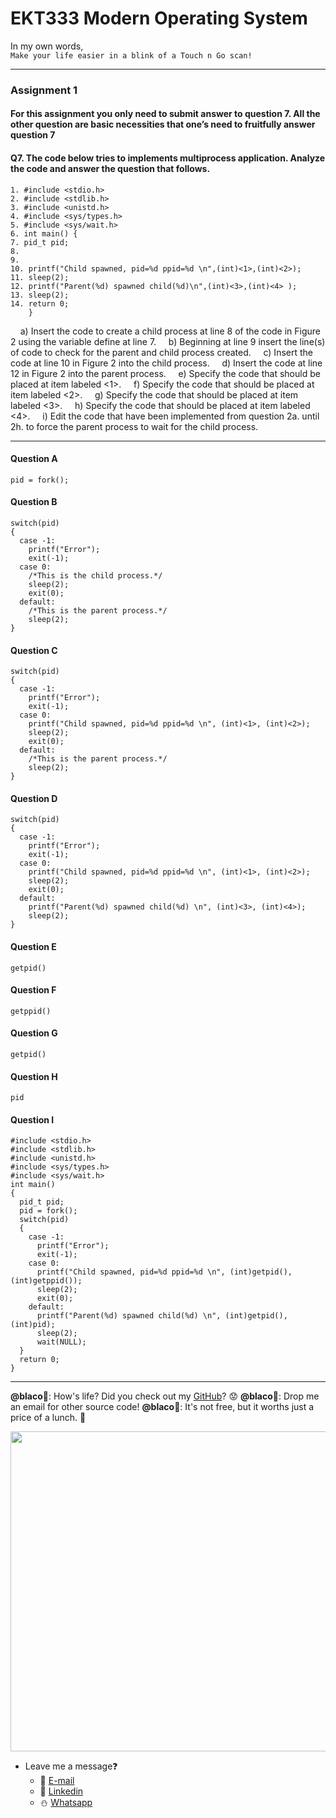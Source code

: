 # EKT333 Modern Operating System

In my own words,\
`Make your life easier in a blink of a Touch n Go scan!`

---
### Assignment 1
#### For this assignment you only need to submit answer to question 7. All the other question are basic necessities that one’s need to fruitfully answer question 7

#### Q7. The code below tries to implements multiprocess application. Analyze the code and answer the question that follows.

```
1. #include <stdio.h>
2. #include <stdlib.h>
3. #include <unistd.h>
4. #include <sys/types.h>
5. #include <sys/wait.h>
6. int main() {
7. pid_t pid;
8.
9.
10. printf("Child spawned, pid=%d ppid=%d \n",(int)<1>,(int)<2>);
11. sleep(2);
12. printf("Parent(%d) spawned child(%d)\n",(int)<3>,(int)<4> );
13. sleep(2);
14. return 0;
    }
```

&nbsp;&nbsp;&nbsp;&nbsp;a) Insert the code to create a child process at line 8 of the code in Figure 2 using the variable define at line 7.
&nbsp;&nbsp;&nbsp;&nbsp;b) Beginning at line 9 insert the line(s) of code to check for the parent and child process created.
&nbsp;&nbsp;&nbsp;&nbsp;c) Insert the code at line 10 in Figure 2 into the child process.
&nbsp;&nbsp;&nbsp;&nbsp;d) Insert the code at line 12 in Figure 2 into the parent process.
&nbsp;&nbsp;&nbsp;&nbsp;e) Specify the code that should be placed at item labeled <1>.
&nbsp;&nbsp;&nbsp;&nbsp;f) Specify the code that should be placed at item labeled <2>.
&nbsp;&nbsp;&nbsp;&nbsp;g) Specify the code that should be placed at item labeled <3>.
&nbsp;&nbsp;&nbsp;&nbsp;h) Specify the code that should be placed at item labeled <4>.
&nbsp;&nbsp;&nbsp;&nbsp;i) Edit the code that have been implemented from question 2a. until 2h. to force the parent process to wait for the child process.

---

#### Question A
```
pid = fork();
```
#### Question B
```
switch(pid)
{
  case -1:
    printf("Error");
    exit(-1);
  case 0:
    /*This is the child process.*/
    sleep(2);
    exit(0);
  default:
    /*This is the parent process.*/
    sleep(2);
}
```
#### Question C
```
switch(pid)
{
  case -1:
    printf("Error");
    exit(-1);
  case 0:
    printf("Child spawned, pid=%d ppid=%d \n", (int)<1>, (int)<2>);
    sleep(2);
    exit(0);
  default:
    /*This is the parent process.*/
    sleep(2);
}
```
#### Question D
```
switch(pid)
{
  case -1:
    printf("Error");
    exit(-1);
  case 0:
    printf("Child spawned, pid=%d ppid=%d \n", (int)<1>, (int)<2>);
    sleep(2);
    exit(0);
  default:
    printf("Parent(%d) spawned child(%d) \n", (int)<3>, (int)<4>);
    sleep(2);
}
```
#### Question E
```
getpid()
```
#### Question F
```
getppid()
```
#### Question G
```
getpid()
```
#### Question H
```
pid
```
#### Question I
```
#include <stdio.h>
#include <stdlib.h>
#include <unistd.h>
#include <sys/types.h>
#include <sys/wait.h>
int main()
{
  pid_t pid;
  pid = fork();
  switch(pid)
  {
    case -1:
      printf("Error");
      exit(-1);
    case 0:
      printf("Child spawned, pid=%d ppid=%d \n", (int)getpid(), (int)getppid());
      sleep(2);
      exit(0);
    default:
      printf("Parent(%d) spawned child(%d) \n", (int)getpid(), (int)pid);
      sleep(2);
      wait(NULL);
  }
  return 0;
}
```

---

**@blaco**:hugs:: How's life? Did you check out my [GitHub](https://github.com/ehong-w/)? :worried:
**@blaco**:hugs:: Drop me an email for other source code!
**@blaco**:hugs:: It's not free, but it worths just a price of a lunch. :shallow_pan_of_food:

<p>
  <img width="512" src="https://user-images.githubusercontent.com/68590570/113911631-c52ca900-980c-11eb-8946-19ce84f84c40.png">
</p>

- Leave me a message:question:
  - :beer: [E-mail](mailto:ehong.w@gmail.com?subject=[GitHub]%20Problem%20Description)
  - :basket: [Linkedin](https://www.linkedin.com/in/ehong-w/)
  - :snowman: [Whatsapp]()
